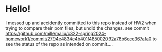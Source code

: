 # Hello!

I messed up and accidently committed to this repo instead of HW2 when trying to compare their pom files, but undid the changes. see commit https://github.com/millemaliu/c322-spring2024-homework1/commit/2794e4834c4b401f485002092a78b6ece367afa0 to see the status of the repo as intended on commit....
